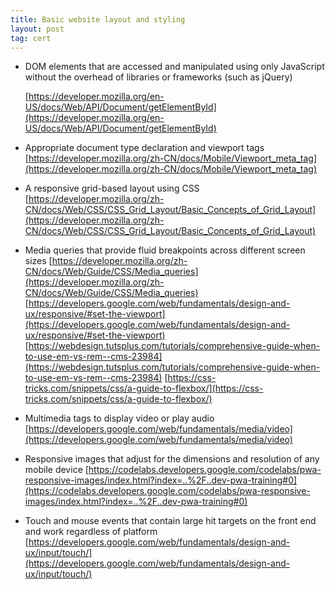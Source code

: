 ```yaml
---
title: Basic website layout and styling
layout: post
tag: cert
---
```


* DOM elements that are accessed and manipulated using only JavaScript without the overhead of libraries or frameworks (such as jQuery)

  [https://developer.mozilla.org/en-US/docs/Web/API/Document/getElementById](https://developer.mozilla.org/en-US/docs/Web/API/Document/getElementById)
	
* Appropriate document type declaration and viewport tags
	[https://developer.mozilla.org/zh-CN/docs/Mobile/Viewport_meta_tag](https://developer.mozilla.org/zh-CN/docs/Mobile/Viewport_meta_tag)

* A responsive grid-based layout using CSS
[https://developer.mozilla.org/zh-CN/docs/Web/CSS/CSS_Grid_Layout/Basic_Concepts_of_Grid_Layout](https://developer.mozilla.org/zh-CN/docs/Web/CSS/CSS_Grid_Layout/Basic_Concepts_of_Grid_Layout)

* Media queries that provide fluid breakpoints across different screen sizes
	[https://developer.mozilla.org/zh-CN/docs/Web/Guide/CSS/Media_queries](https://developer.mozilla.org/zh-CN/docs/Web/Guide/CSS/Media_queries)
	[https://developers.google.com/web/fundamentals/design-and-ux/responsive/#set-the-viewport](https://developers.google.com/web/fundamentals/design-and-ux/responsive/#set-the-viewport)
[https://webdesign.tutsplus.com/tutorials/comprehensive-guide-when-to-use-em-vs-rem--cms-23984](https://webdesign.tutsplus.com/tutorials/comprehensive-guide-when-to-use-em-vs-rem--cms-23984)
[https://css-tricks.com/snippets/css/a-guide-to-flexbox/](https://css-tricks.com/snippets/css/a-guide-to-flexbox/)

* Multimedia tags to display video or play audio
[https://developers.google.com/web/fundamentals/media/video](https://developers.google.com/web/fundamentals/media/video)

* Responsive images that adjust for the dimensions and resolution of any mobile device
[https://codelabs.developers.google.com/codelabs/pwa-responsive-images/index.html?index=..%2F..dev-pwa-training#0](https://codelabs.developers.google.com/codelabs/pwa-responsive-images/index.html?index=..%2F..dev-pwa-training#0)

* Touch and mouse events that contain large hit targets on the front end and work regardless of platform 
[https://developers.google.com/web/fundamentals/design-and-ux/input/touch/](https://developers.google.com/web/fundamentals/design-and-ux/input/touch/)